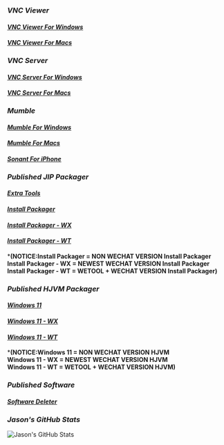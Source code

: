 <!-- title: Jason's Homepage -->
<script src='https://storage.ko-fi.com/cdn/scripts/overlay-widget.js'></script>
<script>
  kofiWidgetOverlay.draw('jason0513', {
    'type': 'floating-chat',
    'floating-chat.donateButton.text': 'Hey! Support Me On Ko-fi!',
    'floating-chat.donateButton.background-color': '#00b9fe',
    'floating-chat.donateButton.text-color': '#fff'
  });
</script>
### ***VNC Viewer***
#### [**_VNC Viewer For Windows_**](https://Znzxjjbt0513.github.io/VNC/VNC%20Viewer/Windows/)
#### [**_VNC Viewer For Macs_**](https://Znzxjjbt0513.github.io/VNC/VNC%20Viewer/Macs/)
### ***VNC Server***
#### [**_VNC Server For Windows_**](https://Znzxjjbt0513.github.io/VNC/VNC%20Server/Windows/)
#### [**_VNC Server For Macs_**](https://Znzxjjbt0513.github.io/VNC/VNC%20Server/Macs/)
### ***Mumble***
#### [**_Mumble For Windows_**](https://Znzxjjbt0513.github.io/Mumble/Windows/)
#### [**_Mumble For Macs_**](https://Znzxjjbt0513.github.io/Mumble/Macs/)
#### [**_Sonant For iPhone_**](https://Znzxjjbt0513.github.io/Mumble/iPhone/)   
### ***Published JIP Packager***
#### [**_Extra Tools_**](https://Znzxjjbt0513.github.io/Tools/)
#### [**_Install Packager_**](https://Znzxjjbt0513.github.io/JIP/V1/N/)
#### [**_Install Packager - WX_**](https://znzxjjbt0513.github.io/JIP/V1/WX/)
#### [**_Install Packager - WT_**](https://znzxjjbt0513.github.io/JIP/V1/WT/)   
***(NOTICE:Install Packager = NON WECHAT VERSION Install Packager   
Install Packager - WX = NEWEST WECHAT VERSION Install Packager   
Install Packager - WT = WETOOL + WECHAT VERSION Install Packager)**
### ***Published HJVM Packager***
#### [**_Windows 11_**](https://Znzxjjbt0513.github.io/HJVM/N)
#### [**_Windows 11 - WX_**](https://Znzxjjbt0513.github.io/HJVM/WX)
#### [**_Windows 11 - WT_**](https://Znzxjjbt0513.github.io/HJVM/WT)   
***(NOTICE:Windows 11 = NON WECHAT VERSION HJVM   
Windows 11 - WX = NEWEST WECHAT VERSION HJVM   
Windows 11 - WT = WETOOL + WECHAT VERSION HJVM)**   
### ***Published Software***
#### [**_Software Deleter_**](https://Znzxjjbt0513.github.io/Software%20Deleter)
### ***Jason's GitHub Stats***
![Jason's GitHub Stats](https://github-readme-stats.vercel.app/api?username=znzxjjbt0513&show_icons=true&theme=default)
